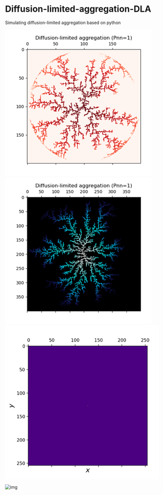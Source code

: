 # Diffusion-limited-aggregation-DLA
Simulating diffusion-limited aggregation based on python

![Image text](https://github.com/shepherdhenry/Diffusion-limited-aggregation-DLA/blob/main/image/eyes.png)
![Image text](https://github.com/shepherdhenry/Diffusion-limited-aggregation-DLA/blob/main/image/ice.png)
![img](https://github.com/shepherdhenry/Diffusion-limited-aggregation-DLA/blob/main/gif/movie_puplegold.gif)

![img](https://github.com/shepherdhenry/Diffusion-limited-aggregation-DLA/blob/main/gif/movie3d.gif)
